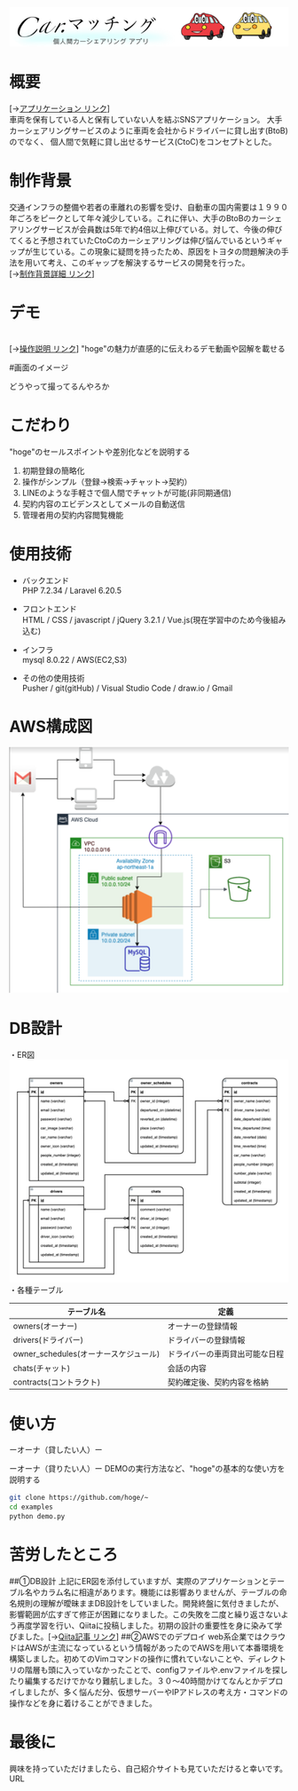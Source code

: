 ![画像](logo.png)
 

# 概要
[→[アプリケーション リンク](http://aws-tatsuya-infra)]<br>
車両を保有している人と保有していない人を結ぶSNSアプリケーション。
大手カーシェアリングサービスのように車両を会社からドライバーに貸し出す(BtoB)のでなく、
個人間で気軽に貸し出せるサービス(CtoC)をコンセプトとした。


# 制作背景
交通インフラの整備や若者の車離れの影響を受け、自動車の国内需要は１９９０年ごろをピークとして年々減少している。これに伴い、大手のBtoBのカーシェアリングサービスが会員数は5年で約4倍以上伸びている。対して、今後の伸びてくると予想されていたCtoCのカーシェアリングは伸び悩んでいるというギャップが生じている。この現象に疑問を持ったため、原因をトヨタの問題解決の手法を用いて考え、このギャップを解決するサービスの開発を行った。
<br>[→[制作背景詳細 リンク](https://docs.google.com/presentation/d/1tZJGasBnQbUNXXe0prZ4kC7agbCEJ5aUzGzq7WhR7zA/edit?usp=sharing)]

# デモ
<br>[→[操作説明 リンク](https://docs.google.com/presentation/d/1vp0uW4S5cwLc9BGpcaWo-VbV1Sns1QpCnw0aN3KeQYs/edit?usp=sharing)]
"hoge"の魅力が直感的に伝えわるデモ動画や図解を載せる



#画面のイメージ

どうやって撮ってるんやろか

# こだわり
 
"hoge"のセールスポイントや差別化などを説明する
 
1. 初期登録の簡略化
2. 操作がシンプル（登録→検索→チャット→契約）
3. LINEのような手軽さで個人間でチャットが可能(非同期通信)
4. 契約内容のエビデンスとしてメールの自動送信
5. 管理者用の契約内容閲覧機能

# 使用技術
 
* バックエンド<br>
    PHP 7.2.34 / Laravel 6.20.5

* フロントエンド<br>
    HTML / CSS / javascript / jQuery 3.2.1 / Vue.js(現在学習中のため今後組み込む)

* インフラ<br>
    mysql 8.0.22 / AWS(EC2,S3)


* その他の使用技術<br>
    Pusher / git(gitHub) / Visual Studio Code / draw.io / Gmail
 
 # AWS構成図
![画像](AWS.png)

 # DB設計
・ER図
![画像](finaltable.png)
・各種テーブル

| **テーブル名** | **定義** |
| ---- | ---- |
| owners(オーナー) | オーナーの登録情報 |
| drivers(ドライバー) | ドライバーの登録情報 |
| owner_schedules(オーナースケジュール) | ドライバーの車両貸出可能な日程 |
| chats(チャット) | 会話の内容 |
| contracts(コントラクト) | 契約確定後、契約内容を格納|

# 使い方

ーオーナ（貸したい人）ー

ーオーナ（貸りたい人）ー
DEMOの実行方法など、"hoge"の基本的な使い方を説明する
 
```bash
git clone https://github.com/hoge/~
cd examples
python demo.py
```

# 苦労したところ
##①DB設計
上記にER図を添付していますが、実際のアプリケーションとテーブル名やカラム名に相違があります。機能には影響ありませんが、テーブルの命名規則の理解が曖昧ままDB設計をしていました。開発終盤に気付きましたが、影響範囲が広すぎて修正が困難になりました。この失敗を二度と繰り返さないよう再度学習を行い、Qiitaに投稿しました。初期の設計の重要性を身に染みて学びました。[→[Qiita記事 リンク](https://qiita.com/tatsuya_1995/items/4b706fc40fe2f300bbc0)]
##②AWSでのデプロイ
web系企業ではクラウドはAWSが主流になっているという情報があったのでAWSを用いて本番環境を構築しました。初めてのVimコマンドの操作に慣れていないことや、ディレクトリの階層も頭に入っていなかったことで、configファイルや.envファイルを探したり編集するだけでかなり難航しました。３０〜40時間かけてなんとかデプロイしましたが、多く悩んだ分、仮想サーバーやIPアドレスの考え方・コマンドの操作などを身に着けることができました。


# 最後に
 
興味を持っていただけましたら、自己紹介サイトも見ていただけると幸いです。
URL
 
